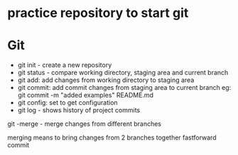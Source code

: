 # practice repository to start git

# Git

- git init - create a new repository
- git status - compare working directory, staging area and current branch
- git add: add changes from working directory to staging area
- git commit: add commit changes from staging area to current branch
eg: git commit -m "added examples" README.md
- git config: set to get configuration
- git log - shows history of project commits

git -merge - merge changes from different branches

merging means to bring changes from 2 branches together
fastforward commit